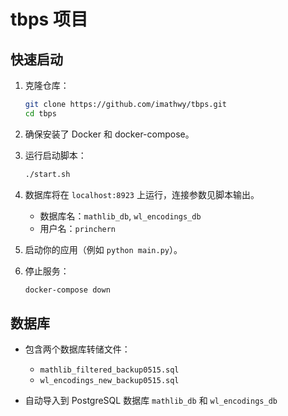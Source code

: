 # tbps 项目

## 快速启动

1. 克隆仓库：

   ```bash
   git clone https://github.com/imathwy/tbps.git
   cd tbps
   ```

2. 确保安装了 Docker 和 docker-compose。

3. 运行启动脚本：

   ```bash
   ./start.sh
   ```

4. 数据库将在 `localhost:8923` 上运行，连接参数见脚本输出。
   - 数据库名：`mathlib_db`, `wl_encodings_db`
   - 用户名：`princhern`

5. 启动你的应用（例如 `python main.py`）。

6. 停止服务：

   ```bash
   docker-compose down
   ```

## 数据库

- 包含两个数据库转储文件：

  - `mathlib_filtered_backup0515.sql`
  - `wl_encodings_new_backup0515.sql`

- 自动导入到 PostgreSQL 数据库 `mathlib_db` 和 `wl_encodings_db`
